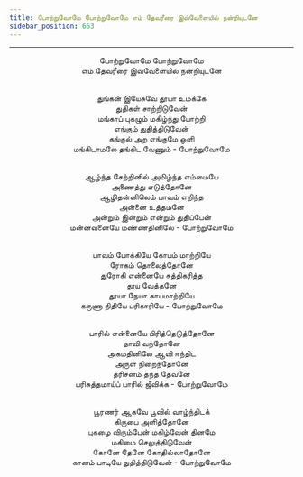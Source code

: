 ```yaml
---
title: போற்றுவோமே போற்றுவோமே எம் தேவரீரை இவ்வேளையில் நன்றியுடனே
sidebar_position: 663
---
```


---
<center>
போற்றுவோமே போற்றுவோமே<br/>
எம் தேவரீரை இவ்வேளையில் நன்றியுடனே<br/><br/>

துங்கன் இயேசுவே தூயா உமக்கே<br/>
துதிகள் சாற்றிடுவேன்<br/>
மங்காப் புகழும் மகிழ்ந்து போற்றி<br/>
எங்கும் துதித்திடுவேன்<br/>
கங்குல் அற எங்குமே ஒளி<br/>
மங்கிடாமலே தங்கிட வேணும்        - போற்றுவோமே<br/><br/>

ஆழ்ந்த சேற்றினில் அமிழ்ந்த எம்மையே<br/>
அணைத்து எடுத்தோனே<br/>
ஆழிதன்னிலெம் பாவம் எறிந்த<br/>
அன்னை உத்தமனே<br/>
அன்றும் இன்றும் என்றும் துதிப்பேன்<br/>
மன்னவனையே மண்ணதினிலே        - போற்றுவோமே<br/><br/>

பாவம் போக்கியே கோபம் மாற்றியே<br/>
ரோகம் தொலைத்தோனே<br/>
துரோகி என்னையே சுத்திகரித்த<br/>
தூய வேத்தனே<br/>
தூயா நேயா காயமாற்றியே<br/>
கருணா நிதியே பரிகாரியே            - போற்றுவோமே<br/><br/>

பாரில் என்னையே பிரித்தெடுத்தோனே<br/>
தாவி வந்தோனே<br/>
அகமதினிலே ஆவி ஈந்திட<br/>
அருள் நிறைந்தோனே<br/>
தரிசனம் தந்த தேவனே<br/>
பரிசுத்தமாய்ப் பாரில் ஜீவிக்க        - போற்றுவோமே<br/><br/>

பூரணர் ஆகவே பூவில் வாழ்ந்திடக்<br/>
கிருபை அளித்தோனே<br/>
புகழை விரும்பேன் மகிழ்வேன் தினமே<br/>
மகிமை செலுத்திடுவேன்<br/>
கோனே தேனே கோதில்லாதோனே<br/>
கானம் பாடியே துதித்திடுவேன்        - போற்றுவோமே
</center>